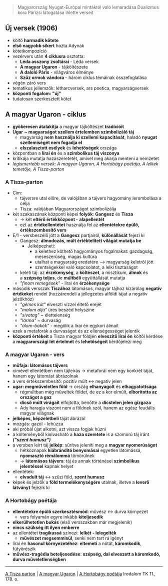 > Magyarország Nyugat-Európai mintáktól való lemaradása
> Dualizmus kora
> Párizsi látogatása ihlette verseit
## Új versek (1906)
- költő **harmadik kötete**
- **első nagyobb sikert** hozta Adynak
- kötetkompozíció
- vezérvers után **4 ciklusra** osztotta:
	- **Léda asszony zsoltárai** - Léda versek
	- **A magyar Ugaron** - tájköltészete
	- **A daloló Páris** - világváros élménye
	- **Szűz ormok vándora** - három ciklus témáinak összefoglalása
- végén záró vers
- tematikus jellemzők: létharcversek, ars poetica, magyarságversek
- **központi fogalom: "új"**
- tudatosan szerkesztett kötet
## A magyar Ugaron - ciklus
- **gyökeresen átalakítja** a magyar tájköltészet **tradícióit**
- **Ugar** **~** **magyarságot szellem értelemben szimbolizáló táj**
	- magyarság **nem használja ki szellemi kapacitását**, haladó **nyugat szellemiségét nem fogadja el**
	- **elszalasztott esélyek** és **lehetőségek** országa
- központban a **lírai én** és a **szimbolikus táj viszonya**
- kritikája mutatja hazaszeretetét, amivel meg akarja menteni a nemzetet
- *legismertebb versek: A magyar Ugaron, A Hortobágy poétája, A lelkek temetője, A Tisza-parton*
### A Tisza-parton
- Cím: 
	- tájversre utal előre, de valójában a tájvers hagyomány lerombolása a célja
	- Tisza: valójában Magyarországot szimbolizálja
- két szakaszának központi képei **folyók**: **Gangesz** és **Tisza**
	- -> két **eltérő értékközpont -** **alapellentét**
	- ezt az **értékellentétet** használja fel az **ellentétekre épülő, értékszembesítő vers**
- E/1 - versbeszélő jött a **Gangesz** partjairól, **különállását** fejezi ki
	- Gangesz: **álmodozás, múlt értéktelített világát mutatja be**
		- Jelképezheti:
			- a kelethez köthető hagyományos fogalmakat: gazdagság, meseszerűség, magas kultúra
			- utalhat a magyarság eredetére --> magyarság keletről jött
			- szentségekkel való kapcsolatot, a lelki tisztaságot
	- keleti táj: az **érzékenység**, a **költészet**, a misztikum, **álmok** és a **szépség** **teljes**, de **múltbéli** együttállását mutatja
	- *"finom remegések"* - lírai én **érzékenysége**
- második versszak **Tiszához** látomásos, magyar tájhoz kizárólag **negatív értékeket** rendel (hozzárendeli a jellegzetes alföldi tájat a negatív jelzőkhöz)
	- *"gémes kút"* elveszti vízzel éltető erejét
	- *"malom alja"* üres beszéd helyszíne
	- *"sivatag"* ~ élettelenség
	- *"lárma"* ~ durvaság
	- *"álom-bakók"* - megölik a lírai én egykori álmait 
- ezek a metaforák a durvaságot és az ellenségességet jelentik
- **központi értékeit** a Tisza magyar földjén **elveszítő lírai én** költői kérdése a **magyarországi lét értelmét** és **lehetőségeit** kérdőjelezi meg
### A magyar Ugaron - vers
- **műfaja: látomásos tájvers**
- címével ellentétben nem tájleírás -> metaforái nem egy konkrét tájat, hanem egy látomást ábrázolnak
- a vers értékszembesítő: pozitív múlt <-> negatív jelen
- **ugar: megműveletlen föld** -> ország **elhanyagolt** és **elhagyatottsága**
	- régmúltban még műveltek földet, de ez a kor elmúlt, **elborította az országot a gaz**
	- **dicső múlt virágait** elfojtotta, benőtte a **dicstelen jelen gizgaza**
	- Ady haragja viszont nem a földnek szól, hanem az egész feudális magyar világnak
- **jelképes, képzeletbeli** tájat ábrázol
- mozgás: gazol - lehúzza
- aki próbál újat alkotni, azt vissza fogjak húzni
- a költeményből kiolvasható a **haza szeretete** is a szomorú táj iránt ***("szent humusz")***
- a versben leírt táj **jelkép**: sűrítve jeleníti meg a **magyar nyomorúságot**
	- hétköznapok **kiábrándító benyomásai** egyetlen látomássá, **nyomasztó rémálommá** tömörülnek
	- -> **látomásos tájvers**: táj és annak történései **szimbolikus jelentéssel** kapnak helyet
- ellentétek:
	- **elvadult táj** <-> szűzi föld, **szent humusz**
- képek és jelzők a **föld termelékenységére** utalnak, illetve a **leverő látványt** fejezik ki
### A Hortobágy poétája
- **ellentétekre épülő szerkesztésmód**: művész <-> durva környezet
	- vers folyamán egyre inkább **kiteljesedik**
- **elkerülhetetlen bukás** (első versszakban már megjelenik)
- **nincs szükség itt ilyen emberre**
- az ellentétet **tragikussá** színezi: **lelkét - lelegelték**
	- **művészet megsemmisül**, senki nem tart rá igényt
- lírai én **hasonul környezetéhez**: **eltemeti** a nótát, **káromkodik**, fütyörészik
- **művész-tragédia beteljesedése**: **szépség, dal elveszett a káromkodó, durva műveletlenségben**
---
[A Tisza parton](https://www.arcanum.com/hu/online-kiadvanyok/Verstar-verstar-otven-kolto-osszes-verse-2/ady-endre-13441/uj-versek-13446/a-magyar-ugaron-134B9/a-tisza-parton-134CD/) | [A magyar Ugaron](https://www.arcanum.com/hu/online-kiadvanyok/Verstar-verstar-otven-kolto-osszes-verse-2/ady-endre-13441/uj-versek-13446/a-magyar-ugaron-134B9/a-magyar-ugaron-134F5/) | [A Hortobágy poétája](https://www.arcanum.com/hu/online-kiadvanyok/Verstar-verstar-otven-kolto-osszes-verse-2/ady-endre-13441/uj-versek-13446/a-magyar-ugaron-134B9/a-hortobagy-poetaja-134BA/)
Irodalom TK 11., 178. o.